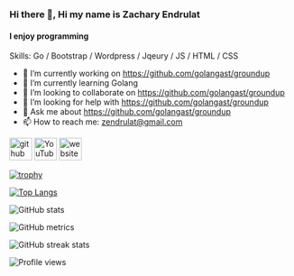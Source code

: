 ### Hi there 👋, Hi my name is Zachary Endrulat
#### I enjoy programming

Skills: Go / Bootstrap / Wordpress / Jqeury / JS / HTML / CSS

- 🔭 I’m currently working on https://github.com/golangast/groundup 
- 🌱 I’m currently learning Golang 
- 👯 I’m looking to collaborate on https://github.com/golangast/groundup 
- 🤔 I’m looking for help with https://github.com/golangast/groundup 
- 💬 Ask me about https://github.com/golangast/groundup 
- 📫 How to reach me: zendrulat@gmail.com 


[<img src='https://cdn.jsdelivr.net/npm/simple-icons@3.0.1/icons/github.svg' alt='github' height='40'>](https://github.com/golangast)  [<img src='https://cdn.jsdelivr.net/npm/simple-icons@3.0.1/icons/youtube.svg' alt='YouTube' height='40'>](https://www.youtube.com/channel/https://www.youtube.com/channel/UCHJlAqTCdlN_bjUx-1_CPmg)  [<img src='https://cdn.jsdelivr.net/npm/simple-icons@3.0.1/icons/icloud.svg' alt='website' height='40'>](https://endrulats.com/?page_id=149)  

[![trophy](https://github-profile-trophy.vercel.app/?username=golangast)](https://github.com/ryo-ma/github-profile-trophy)

[![Top Langs](https://github-readme-stats.vercel.app/api/top-langs/?username=golangast)](https://github.com/anuraghazra/github-readme-stats)

![GitHub stats](https://github-readme-stats.vercel.app/api?username=golangast&show_icons=true)  

![GitHub metrics](https://metrics.lecoq.io/golangast)  

![GitHub streak stats](https://streak-stats.demolab.com/?user=golangast)  

![Profile views](https://gpvc.arturio.dev/golangast)  
